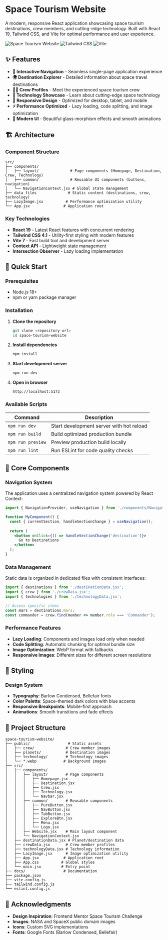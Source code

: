 # Space Tourism Website

A modern, responsive React application showcasing space tourism destinations, crew members, and cutting-edge technology. Built with React 19, Tailwind CSS, and Vite for optimal performance and user experience.

![Space Tourism Website](https://img.shields.io/badge/React-19.1.0-blue)
![Tailwind CSS](https://img.shields.io/badge/TailwindCSS-4.1.11-38bdf8)
![Vite](https://img.shields.io/badge/Vite-7.0.4-646cff)

## ✨ Features

- **🚀 Interactive Navigation** - Seamless single-page application experience
- **🌍 Destination Explorer** - Detailed information about space travel destinations
- **👨‍🚀 Crew Profiles** - Meet the experienced space tourism crew
- **🔧 Technology Showcase** - Learn about cutting-edge space technology
- **📱 Responsive Design** - Optimized for desktop, tablet, and mobile
- **⚡ Performance Optimized** - Lazy loading, code splitting, and image optimization
- **🎨 Modern UI** - Beautiful glass-morphism effects and smooth animations

## 🏗️ Architecture

### Component Structure
```
src/
├── components/
│   ├── layout/              # Page components (Homepage, Destination, Crew, Technology)
│   ├── common/              # Reusable UI components (buttons, navigation)
│   └── NavigationContext.jsx # Global state management
├── data files              # Static content (destinations, crew, technology)
├── LazyImage.jsx          # Performance optimization utility
└── App.jsx               # Application root
```

### Key Technologies
- **React 19** - Latest React features with concurrent rendering
- **Tailwind CSS 4.1** - Utility-first styling with modern features
- **Vite 7** - Fast build tool and development server
- **Context API** - Lightweight state management
- **Intersection Observer** - Lazy loading implementation

## 🚀 Quick Start

### Prerequisites
- Node.js 18+ 
- npm or yarn package manager

### Installation

1. **Clone the repository**
   ```bash
   git clone <repository-url>
   cd space-tourism-website
   ```

2. **Install dependencies**
   ```bash
   npm install
   ```

3. **Start development server**
   ```bash
   npm run dev
   ```

4. **Open in browser**
   ```
   http://localhost:5173
   ```

### Available Scripts

| Command | Description |
|---------|-------------|
| `npm run dev` | Start development server with hot reload |
| `npm run build` | Build optimized production bundle |
| `npm run preview` | Preview production build locally |
| `npm run lint` | Run ESLint for code quality checks |

## 🧩 Core Components

### Navigation System
The application uses a centralized navigation system powered by React Context:

```jsx
import { NavigationProvider, useNavigation } from './components/NavigationContext';

function MyComponent() {
  const { currentSection, handleSectionChange } = useNavigation();
  
  return (
    <button onClick={() => handleSectionChange('destination')}>
      Go to Destinations
    </button>
  );
}
```

### Data Management
Static data is organized in dedicated files with consistent interfaces:

```jsx
import { destinations } from './destinationData.jsx';
import { crew } from './crewData.jsx';
import { technologies } from './technologyData.jsx';

// Access specific items
const mars = destinations.mars;
const commander = crew.find(member => member.role === 'Commander');
```

### Performance Features
- **Lazy Loading**: Components and images load only when needed
- **Code Splitting**: Automatic chunking for optimal bundle size
- **Image Optimization**: WebP format with fallbacks
- **Responsive Images**: Different sizes for different screen resolutions

## 🎨 Styling

### Design System
- **Typography**: Barlow Condensed, Bellefair fonts
- **Color Palette**: Space-themed dark colors with blue accents
- **Responsive Breakpoints**: Mobile-first approach
- **Animations**: Smooth transitions and fade effects



## 📁 Project Structure

```
space-tourism-website/
├── public/                 # Static assets
│   ├── crew/              # Crew member images
│   ├── planets/           # Destination images  
│   ├── technology/        # Technology images
│   └── *.webp            # Background images
├── src/
│   ├── components/
│   │   ├── layout/        # Page components
│   │   │   ├── Homepage.jsx
│   │   │   ├── Destination.jsx
│   │   │   ├── Crew.jsx
│   │   │   ├── Technology.jsx
│   │   │   └── Navbar.jsx
│   │   ├── common/        # Reusable components
│   │   │   ├── PureButton.jsx
│   │   │   ├── NavButton.jsx
│   │   │   ├── TabButton.jsx
│   │   │   ├── ExploreBtn.jsx
│   │   │   ├── Menu.jsx
│   │   │   └── Logo.jsx
│   │   ├── Website.jsx    # Main layout component
│   │   └── NavigationContext.jsx
│   ├── destinationData.jsx # Planet/destination data
│   ├── crewData.jsx       # Crew member profiles
│   ├── technologyData.jsx # Technology information
│   ├── LazyImage.jsx      # Image optimization utility
│   ├── App.jsx           # Application root
│   ├── App.css          # Global styles
│   └── main.jsx         # Entry point
├── docs/                 # Documentation
├── package.json
├── vite.config.js
├── tailwind.config.js
└── eslint.config.js
```

## 🙏 Acknowledgments

- **Design Inspiration**: Frontend Mentor Space Tourism Challenge
- **Images**: NASA and SpaceX public domain images
- **Icons**: Custom SVG implementations
- **Fonts**: Google Fonts (Barlow Condensed, Bellefair)
